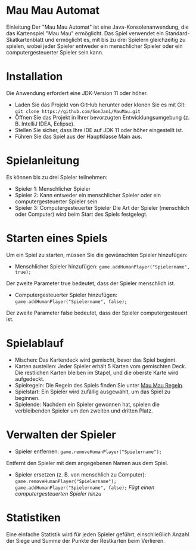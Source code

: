 # Mau Mau Automat
Einleitung
Der "Mau Mau Automat" ist eine Java-Konsolenanwendung, die das Kartenspiel "Mau Mau" ermöglicht. Das Spiel verwendet ein Standard-Skatkartenblatt und ermöglicht es, mit bis zu drei Spielern gleichzeitig zu spielen, wobei jeder Spieler entweder ein menschlicher Spieler oder ein computergesteuerter Spieler sein kann.

# Installation
Die Anwendung erfordert eine JDK-Version 11 oder höher.

- Laden Sie das Projekt von GitHub herunter oder klonen Sie es mit Git:
`git clone https://github.com/SonJan1/MauMau.git`
- Öffnen Sie das Projekt in Ihrer bevorzugten Entwicklungsumgebung (z. B. IntelliJ IDEA, Eclipse).
- Stellen Sie sicher, dass Ihre IDE auf JDK 11 oder höher eingestellt ist.
- Führen Sie das Spiel aus der Hauptklasse Main aus.

# Spielanleitung
Es können bis zu drei Spieler teilnehmen:

- Spieler 1: Menschlicher Spieler
- Spieler 2: Kann entweder ein menschlicher Spieler oder ein computergesteuerter Spieler sein
- Spieler 3: Computergesteuerter Spieler
Die Art der Spieler (menschlich oder Computer) wird beim Start des Spiels festgelegt.

# Starten eines Spiels
Um ein Spiel zu starten, müssen Sie die gewünschten Spieler hinzufügen:
- Menschlicher Spieler hinzufügen:
`game.addHumanPlayer("Spielername", true);`

Der zweite Parameter true bedeutet, dass der Spieler menschlich ist.
- Computergesteuerter Spieler hinzufügen:
`game.addHumanPlayer("Spielername", false);`

Der zweite Parameter false bedeutet, dass der Spieler computergesteuert ist.

# Spielablauf
- Mischen: Das Kartendeck wird gemischt, bevor das Spiel beginnt.
- Karten austeilen: Jeder Spieler erhält 5 Karten vom gemischten Deck. Die restlichen Karten bleiben im Stapel, und die oberste Karte wird aufgedeckt.
- Spielregeln: Die Regeln des Spiels finden Sie unter [Mau Mau Regeln](https://www.gamedesign.de/mau-mau).
- Spielstart: Ein Spieler wird zufällig ausgewählt, um das Spiel zu beginnen.
- Spielende: Nachdem ein Spieler gewonnen hat, spielen die verbleibenden Spieler um den zweiten und dritten Platz.

# Verwalten der Spieler
- Spieler entfernen:
`game.removeHumanPlayer("Spielername");`

Entfernt den Spieler mit dem angegebenen Namen aus dem Spiel.

- Spieler ersetzen (z. B. von menschlich zu Computer):
`game.removeHumanPlayer("Spielername");`
`game.addHumanPlayer("Spielername", false);`  _Fügt einen computergesteuerten Spieler hinzu_

# Statistiken
Eine einfache Statistik wird für jeden Spieler geführt, einschließlich Anzahl der Siege und Summe der Punkte der Restkarten beim Verlieren.